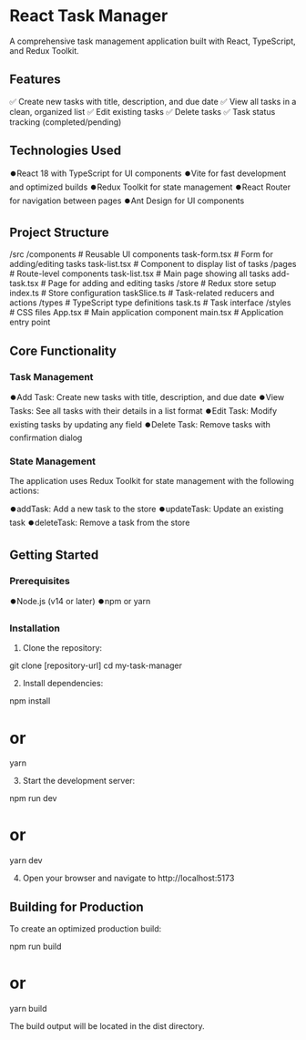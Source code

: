 <h1>React Task Manager</h1>

A comprehensive task management application built with React, TypeScript, and Redux Toolkit.

<h2>Features</h2>
✅ Create new tasks with title, description, and due date
✅ View all tasks in a clean, organized list
✅ Edit existing tasks
✅ Delete tasks
✅ Task status tracking (completed/pending)

<h2>Technologies Used</h2>

⏺️React 18 with TypeScript for UI components
⏺️Vite for fast development and optimized builds
⏺️Redux Toolkit for state management
⏺️React Router for navigation between pages
⏺️Ant Design for UI components

<h2>Project Structure</h2>

/src
  /components        # Reusable UI components
    task-form.tsx    # Form for adding/editing tasks
    task-list.tsx    # Component to display list of tasks
  /pages             # Route-level components
    task-list.tsx    # Main page showing all tasks
    add-task.tsx     # Page for adding and editing tasks
  /store             # Redux store setup
    index.ts         # Store configuration
    taskSlice.ts     # Task-related reducers and actions
  /types             # TypeScript type definitions
    task.ts          # Task interface
  /styles            # CSS files
  App.tsx            # Main application component
  main.tsx           # Application entry point

<h2>Core Functionality</h2>

<h3>Task Management</h3>

⏺️Add Task: Create new tasks with title, description, and due date
⏺️View Tasks: See all tasks with their details in a list format
⏺️Edit Task: Modify existing tasks by updating any field
⏺️Delete Task: Remove tasks with confirmation dialog

<h3>State Management</h3>

The application uses Redux Toolkit for state management with the following actions:

⏺️addTask: Add a new task to the store
⏺️updateTask: Update an existing task
⏺️deleteTask: Remove a task from the store

<h2>Getting Started</h2>

<h3>Prerequisites</h3>

⏺️Node.js (v14 or later)
⏺️npm or yarn

<h3>Installation</h3>

1. Clone the repository:

git clone [repository-url]
cd my-task-manager

2. Install dependencies:

npm install
# or
yarn

3. Start the development server:

npm run dev
# or
yarn dev

4. Open your browser and navigate to http://localhost:5173

<h2>Building for Production</h2>

To create an optimized production build:

npm run build
# or
yarn build

The build output will be located in the dist directory.
